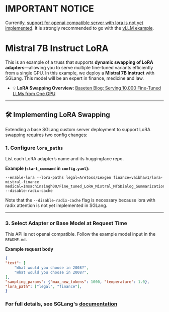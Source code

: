 # IMPORTANT NOTICE

Currently, [support for openai compatible server with lora is not yet implemented](https://github.com/sgl-project/sglang/issues/2929). It is strongly recommended to go with the [vLLM example](../vllm-lora).

# Mistral 7B Instruct LoRA

This is an example of a truss that supports **dynamic swapping of LoRA adapters**—allowing you to serve multiple fine-tuned variants efficiently from a single GPU. In this example, we deploy a **Mistral 7B Instruct** with SGLang. This model will be an expert in finance, medicine and law.

- 💡 **LoRA Swapping Overview:** [Baseten Blog: Serving 10,000 Fine-Tuned LLMs from One GPU](https://www.baseten.co/blog/how-to-serve-10-000-fine-tuned-llms-from-a-single-gpu/)

---

## 🛠️ Implementing LoRA Swapping

Extending a base SGLang custom server deployment to support LoRA swapping requires two config changes:

### 1. Configure `lora_paths`

List each LoRA adapter’s name and its huggingface repo.

**Example (`start_command` in `config.yaml`):**
```
--enable-lora --lora-paths legal=Aretoss/Lexgen finance=vaibhav1/lora-mistral-finance medical=Imsachinsingh00/Fine_tuned_LoRA_Mistral_MTSDialog_Summarization --disable-radix-cache
```

Note that the `--disable-radix-cache` flag is necessary because lora with radix attention is not yet implemented in SGLang.

---

### 3. Select Adapter or Base Model at Request Time

This API is not openai compatible. Follow the example model input in the `README.md`.

**Example request body**

```json
{
"text": [
    "What would you choose in 2008?",
    "What would you choose in 2008?",
],
"sampling_params": {"max_new_tokens": 1000, "temperature": 1.0},
"lora_path": ["legal", "finance"],
}
```

### For full details, see SGLang's [documentation](https://docs.sglang.ai/backend/lora.html)

